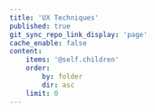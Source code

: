 ```yaml
---
title: 'UX Techniques'
published: true
git_sync_repo_link_display: 'page'
cache_enable: false
content:
    items: '@self.children'
    order:
        by: folder
        dir: asc
    limit: 0
---
```

